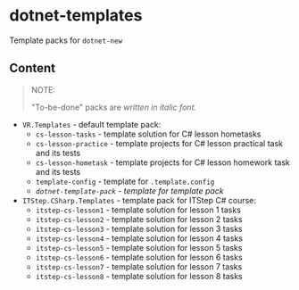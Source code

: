 # dotnet-templates

Template packs for `dotnet-new`

## Content

> NOTE:
>
> "To-be-done" packs are *written in italic font.*  

- `VR.Templates` - default template pack:
  - `cs-lesson-tasks` - template solution for C# lesson hometasks
  - `cs-lesson-practice` - template projects for C# lesson practical task and its tests
  - `cs-lesson-hometask` - template projects for C# lesson homework task and its tests
  - `template-config` - template for `.template.config`
  - *`dotnet-template-pack` - template for template pack*
- `ITStep.CSharp.Templates` - template pack for ITStep C# course:
  - `itstep-cs-lesson1` - template solution for lesson 1 tasks
  - `itstep-cs-lesson2` - template solution for lesson 2 tasks
  - `itstep-cs-lesson3` - template solution for lesson 3 tasks
  - `itstep-cs-lesson4` - template solution for lesson 4 tasks
  - `itstep-cs-lesson5` - template solution for lesson 5 tasks
  - `itstep-cs-lesson6` - template solution for lesson 6 tasks
  - `itstep-cs-lesson7` - template solution for lesson 7 tasks
  - `itstep-cs-lesson8` - template solution for lesson 8 tasks